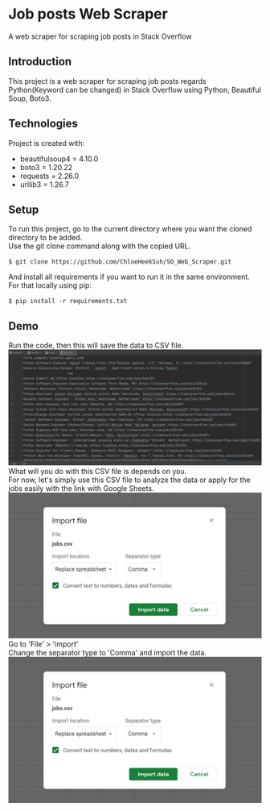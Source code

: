 # Job posts Web Scraper
A web scraper for scraping job posts in Stack Overflow

## Introduction
This project is a web scraper for scraping job posts regards Python(Keyword can be changed) in Stack Overflow using Python, Beautiful Soup, Boto3.
	
## Technologies
Project is created with:
* beautifulsoup4 = 4.10.0
* boto3 = 1.20.22
* requests = 2.26.0
* urllib3 = 1.26.7
	
## Setup
To run this project, go to the current directory where you want the cloned directory to be added.\
Use the git clone command along with the copied URL.

```
$ git clone https://github.com/ChloeHeekSuh/SO_Web_Scraper.git
```

And install all requirements if you want to run it in the same environment. \
For that locally using pip:

```
$ pip install -r requirements.txt
```

## Demo
Run the code, then this will save the data to CSV file.
\
![DIAGRAM](https://github.com/ChloeHeekSuh/SO_Web_Scraper/blob/main/screenshot/scraper_1.png)
\
What will you do with this CSV file is depends on you.\
For now, let's simply use this CSV file to analyze the data or apply for the jobs easily with the link with Google Sheets.
\
![DIAGRAM](https://github.com/ChloeHeekSuh/SO_Web_Scraper/blob/main/screenshot/scraper_2.png)
\
Go to 'File' > 'import'\
Change the separator type to 'Comma' and import the data.
\
![DIAGRAM](https://github.com/ChloeHeekSuh/SO_Web_Scraper/blob/main/screenshot/scraper_2.png)
